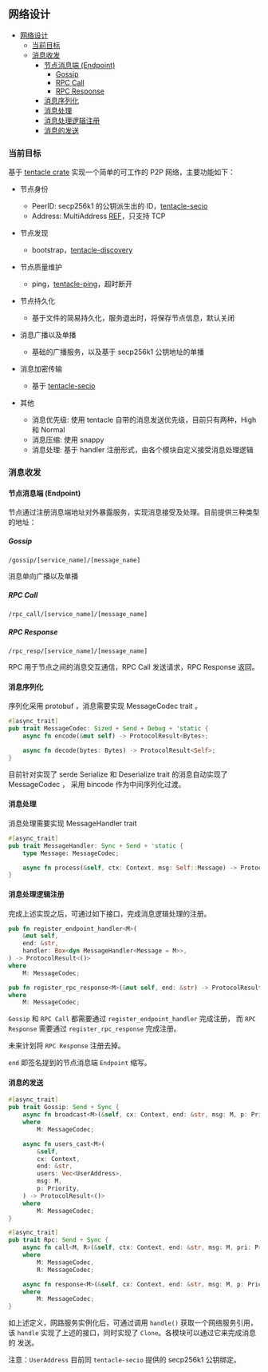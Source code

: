 ## 网络设计

- [网络设计](#%e7%bd%91%e7%bb%9c%e8%ae%be%e8%ae%a1)
  - [当前目标](#%e5%bd%93%e5%89%8d%e7%9b%ae%e6%a0%87)
  - [消息收发](#%e6%b6%88%e6%81%af%e6%94%b6%e5%8f%91)
    - [节点消息端 (Endpoint)](#%e8%8a%82%e7%82%b9%e6%b6%88%e6%81%af%e7%ab%af-endpoint)
      - [Gossip](#gossip)
      - [RPC Call](#rpc-call)
      - [RPC Response](#rpc-response)
    - [消息序列化](#%e6%b6%88%e6%81%af%e5%ba%8f%e5%88%97%e5%8c%96)
    - [消息处理](#%e6%b6%88%e6%81%af%e5%a4%84%e7%90%86)
    - [消息处理逻辑注册](#%e6%b6%88%e6%81%af%e5%a4%84%e7%90%86%e9%80%bb%e8%be%91%e6%b3%a8%e5%86%8c)
    - [消息的发送](#%e6%b6%88%e6%81%af%e7%9a%84%e5%8f%91%e9%80%81)

### 当前目标

基于 [tentacle crate](https://github.com/nervosnetwork/p2p) 实现一个简单的可工作的 P2P 网络，主要功能如下：

- 节点身份

  - PeerID: secp256k1 的公钥派生出的 ID，[tentacle-secio](https://crates.io/crates/tentacle-secio)
  - Address: MultiAddress [REF](https://multiformats.io/multiaddr)，只支持 TCP

- 节点发现

  - bootstrap，[tentacle-discovery](https://crates.io/crates/tentacle-discovery)

- 节点质量维护

  - ping，[tentacle-ping](https://crates.io/crates/tentacle-ping)，超时断开

- 节点持久化

  - 基于文件的简易持久化，服务退出时，将保存节点信息，默认关闭

- 消息广播以及单播

  - 基础的广播服务，以及基于 secp256k1 公钥地址的单播

- 消息加密传输

  - 基于 [tentacle-secio](https://crates.io/crates/tentacle-secio)

- 其他

  - 消息优先级: 使用 tentacle 自带的消息发送优先级，目前只有两种，High 和 Normal
  - 消息压缩: 使用 snappy
  - 消息处理: 基于 handler 注册形式，由各个模块自定义接受消息处理逻辑

### 消息收发

#### 节点消息端 (Endpoint)

节点通过注册消息端地址对外暴露服务，实现消息接受及处理。目前提供三种类型的地址：

##### Gossip

```text
/gossip/[service_name]/[message_name]
```

消息单向广播以及单播

##### RPC Call

```text
/rpc_call/[service_name]/[message_name]
```

##### RPC Response

```text
/rpc_resp/[service_name]/[message_name]
```

RPC 用于节点之间的消息交互通信，RPC Call 发送请求，RPC Response 返回。

#### 消息序列化

序列化采用 protobuf ，消息需要实现 MessageCodec trait 。

```rust
#[async_trait]
pub trait MessageCodec: Sized + Send + Debug + 'static {
    async fn encode(&mut self) -> ProtocolResult<Bytes>;

    async fn decode(bytes: Bytes) -> ProtocolResult<Self>;
}
```

目前针对实现了 serde Serialize 和 Deserialize trait 的消息自动实现了 MessageCodec ，
采用 bincode 作为中间序列化过渡。

#### 消息处理

消息处理需要实现 MessageHandler trait

```rust
#[async_trait]
pub trait MessageHandler: Sync + Send + 'static {
    type Message: MessageCodec;

    async fn process(&self, ctx: Context, msg: Self::Message) -> ProtocolResult<()>;
}
```

#### 消息处理逻辑注册

完成上述实现之后，可通过如下接口，完成消息逻辑处理的注册。

```rust
pub fn register_endpoint_handler<M>(
    &mut self,
    end: &str,
    handler: Box<dyn MessageHandler<Message = M>>,
) -> ProtocolResult<()>
where
    M: MessageCodec;

pub fn register_rpc_response<M>(&mut self, end: &str) -> ProtocolResult<()>
where
    M: MessageCodec;
```

`Gossip` 和 `RPC Call` 都需要通过 `register_endpoint_handler` 完成注册，
而 `RPC Response` 需要通过 `register_rpc_response` 完成注册。

未来计划将 `RPC Response` 注册去掉。

`end` 即签名提到的节点消息端 `Endpoint` 缩写。

#### 消息的发送

```rust
#[async_trait]
pub trait Gossip: Send + Sync {
    async fn broadcast<M>(&self, cx: Context, end: &str, msg: M, p: Priority) -> ProtocolResult<()>
    where
        M: MessageCodec;

    async fn users_cast<M>(
        &self,
        cx: Context,
        end: &str,
        users: Vec<UserAddress>,
        msg: M,
        p: Priority,
    ) -> ProtocolResult<()>
    where
        M: MessageCodec;
}

#[async_trait]
pub trait Rpc: Send + Sync {
    async fn call<M, R>(&self, ctx: Context, end: &str, msg: M, pri: Priority) -> ProtocolResult<R>
    where
        M: MessageCodec,
        R: MessageCodec;

    async fn response<M>(&self, cx: Context, end: &str, msg: M, p: Priority) -> ProtocolResult<()>
    where
        M: MessageCodec;
}
```

如上述定义，网路服务实例化后，可通过调用 `handle()` 获取一个网络服务引用，该
`handle` 实现了上述的接口，同时实现了 `Clone`。各模块可以通过它来完成消息的
发送。

注意：`UserAddress` 目前同 `tentacle-secio` 提供的 secp256k1 公钥绑定。
